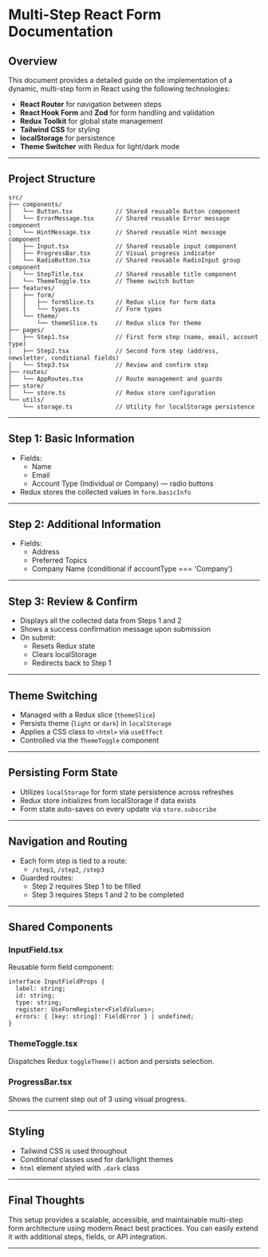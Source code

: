 # Multi-Step React Form Documentation

## Overview
This document provides a detailed guide on the implementation of a dynamic, multi-step form in React using the following technologies:

- **React Router** for navigation between steps
- **React Hook Form** and **Zod** for form handling and validation
- **Redux Toolkit** for global state management
- **Tailwind CSS** for styling
- **localStorage** for persistence
- **Theme Switcher** with Redux for light/dark mode

---

## Project Structure

```
src/
├── components/
│   └── Button.tsx            // Shared reusable Button component
│   └── ErrorMessage.tsx      // Shared reusable Error message component
│   └── HintMessage.tsx       // Shared reusable Hint message component
│   ├── Input.tsx             // Shared reusable input component
│   ├── ProgressBar.tsx       // Visual progress indicator
│   └── RadioButton.tsx       // Shared reusable RadioInput group component
│   └── StepTitle.tsx         // Shared reusable title component
│   └── ThemeToggle.tsx       // Theme switch button
├── features/
│   ├── form/
│   │   ├── formSlice.ts      // Redux slice for form data
│   │   └── types.ts          // Form types
│   └── theme/
│       └── themeSlice.ts     // Redux slice for theme
├── pages/
│   ├── Step1.tsx             // First form step (name, email, account type)
│   ├── Step2.tsx             // Second form step (address, newsletter, conditional fields)
│   └── Step3.tsx             // Review and confirm step
├── routes/
│   └── AppRoutes.tsx         // Route management and guards
├── store/
│   └── store.ts              // Redux store configuration
└── utils/
    └── storage.ts            // Utility for localStorage persistence
```

---

## Step 1: Basic Information

- Fields:
  - Name
  - Email
  - Account Type (Individual or Company) — radio buttons
- Redux stores the collected values in `form.basicInfo`

---

## Step 2: Additional Information

- Fields:
  - Address
  - Preferred Topics 
  - Company Name (conditional if accountType === 'Company')


---

## Step 3: Review & Confirm

- Displays all the collected data from Steps 1 and 2
- Shows a success confirmation message upon submission
- On submit:
  - Resets Redux state
  - Clears localStorage
  - Redirects back to Step 1

---

## Theme Switching

- Managed with a Redux slice (`themeSlice`)
- Persists theme (`light` or `dark`) in `localStorage`
- Applies a CSS class to `<html>` via `useEffect`
- Controlled via the `ThemeToggle` component

---

## Persisting Form State

- Utilizes `localStorage` for form state persistence across refreshes
- Redux store initializes from localStorage if data exists
- Form state auto-saves on every update via `store.subscribe`

---

## Navigation and Routing

- Each form step is tied to a route:
  - `/step1`, `/step2`, `/step3`
- Guarded routes:
  - Step 2 requires Step 1 to be filled
  - Step 3 requires Steps 1 and 2 to be completed

---

## Shared Components

### InputField.tsx
Reusable form field component:
```tsx
interface InputFieldProps {
  label: string;
  id: string;
  type: string;
  register: UseFormRegister<FieldValues>;
  errors: { [key: string]: FieldError } | undefined;
}
```

### ThemeToggle.tsx
Dispatches Redux `toggleTheme()` action and persists selection.

### ProgressBar.tsx
Shows the current step out of 3 using visual progress.

---

## Styling

- Tailwind CSS is used throughout
- Conditional classes used for dark/light themes
- `html` element styled with `.dark` class

---


## Final Thoughts
This setup provides a scalable, accessible, and maintainable multi-step form architecture using modern React best practices. You can easily extend it with additional steps, fields, or API integration.

---